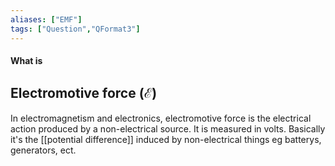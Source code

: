 ```yaml
---
aliases: ["EMF"]
tags: ["Question","QFormat3"]
---
```


#### What is
## Electromotive force ($\mathcal {E}$)
In electromagnetism and electronics, electromotive force is the electrical action produced by a non-electrical source. It is measured in volts.
Basically it's the [[potential difference]] induced by non-electrical things eg batterys, generators, ect.